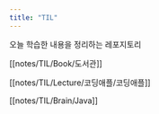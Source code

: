 ```yaml
---
title: "TIL"
---
```



오늘 학습한 내용을 정리하는 레포지토리

[[notes/TIL/Book/도서관]]

[[notes/TIL/Lecture/코딩애플/코딩애플]]

[[notes/TIL/Brain/Java]]

